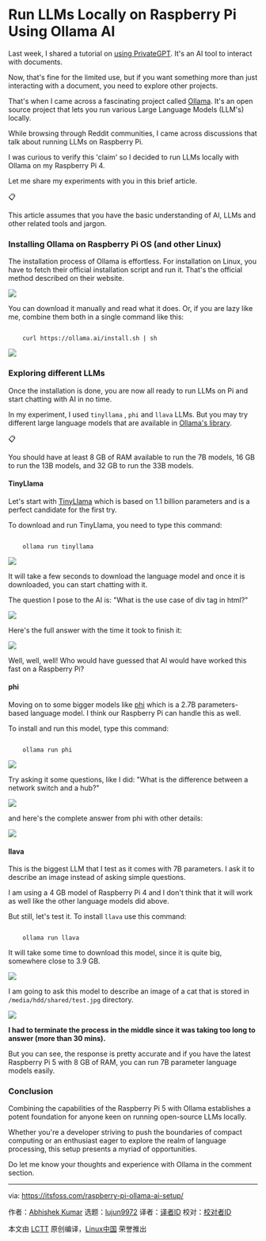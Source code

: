 [#]: subject: "Run LLMs Locally on Raspberry Pi Using Ollama AI"
[#]: via: "https://itsfoss.com/raspberry-pi-ollama-ai-setup/"
[#]: author: "Abhishek Kumar https://itsfoss.com/author/abhishek-kumar/"
[#]: collector: "lujun9972/lctt-scripts-1705972010"
[#]: translator: " "
[#]: reviewer: " "
[#]: publisher: " "
[#]: url: " "

Run LLMs Locally on Raspberry Pi Using Ollama AI
======

Last week, I shared a tutorial on [using PrivateGPT][1]. It's an AI tool to interact with documents.

Now, that's fine for the limited use, but if you want something more than just interacting with a document, you need to explore other projects.

That's when I came across a fascinating project called [Ollama][2]. It's an open source project that lets you run various Large Language Models (LLM's) locally.

While browsing through Reddit communities, I came across discussions that talk about running LLMs on Raspberry Pi.

I was curious to verify this 'claim' so I decided to run LLMs locally with Ollama on my Raspberry Pi 4.

Let me share my experiments with you in this brief article.

📋

This article assumes that you have the basic understanding of AI, LLMs and other related tools and jargon.

### Installing Ollama on Raspberry Pi OS (and other Linux)

The installation process of Ollama is effortless. For installation on Linux, you have to fetch their official installation script and run it. That's the official method described on their website.

![][3]

You can download it manually and read what it does. Or, if you are lazy like me, combine them both in a single command like this:

```

    curl https://ollama.ai/install.sh | sh

```

![][4]

### Exploring different LLMs

Once the installation is done, you are now all ready to run LLMs on Pi and start chatting with AI in no time.

In my experiment, I used `tinyllama` , `phi` and `llava` LLMs. But you may try different large language models that are available in [Ollama's library][5].

📋

You should have at least 8 GB of RAM available to run the 7B models, 16 GB to run the 13B models, and 32 GB to run the 33B models.

#### TinyLlama

Let's start with [TinyLlama][6] which is based on 1.1 billion parameters and is a perfect candidate for the first try.

To download and run TinyLlama, you need to type this command:

```

    ollama run tinyllama

```

![][7]

It will take a few seconds to download the language model and once it is downloaded, you can start chatting with it.

The question I pose to the AI is: "What is the use case of div tag in html?"

![][8]

Here's the full answer with the time it took to finish it:

![][9]

Well, well, well! Who would have guessed that AI would have worked this fast on a Raspberry Pi?

#### phi

Moving on to some bigger models like [phi][10] which is a 2.7B parameters-based language model. I think our Raspberry Pi can handle this as well.

To install and run this model, type this command:

```

    ollama run phi

```

![][11]

Try asking it some questions, like I did: "What is the difference between a network switch and a hub?"

![][12]

and here's the complete answer from phi with other details:

![][13]

#### llava

This is the biggest LLM that I test as it comes with 7B parameters. I ask it to describe an image instead of asking simple questions.

I am using a 4 GB model of Raspberry Pi 4 and I don't think that it will work as well like the other language models did above.

But still, let's test it. To install `llava` use this command:

```

    ollama run llava

```

It will take some time to download this model, since it is quite big, somewhere close to 3.9 GB.

![][14]

I am going to ask this model to describe an image of a cat that is stored in `/media/hdd/shared/test.jpg` directory.

![][15]

**I had to terminate the process in the middle since it was taking too long to answer (more than 30 mins).**

But you can see, the response is pretty accurate and if you have the latest Raspberry Pi 5 with 8 GB of RAM, you can run 7B parameter language models easily.

### Conclusion

Combining the capabilities of the Raspberry Pi 5 with Ollama establishes a potent foundation for anyone keen on running open-source LLMs locally.

Whether you're a developer striving to push the boundaries of compact computing or an enthusiast eager to explore the realm of language processing, this setup presents a myriad of opportunities.

Do let me know your thoughts and experience with Ollama in the comment section.

--------------------------------------------------------------------------------

via: https://itsfoss.com/raspberry-pi-ollama-ai-setup/

作者：[Abhishek Kumar][a]
选题：[lujun9972][b]
译者：[译者ID](https://github.com/译者ID)
校对：[校对者ID](https://github.com/校对者ID)

本文由 [LCTT](https://github.com/LCTT/TranslateProject) 原创编译，[Linux中国](https://linux.cn/) 荣誉推出

[a]: https://itsfoss.com/author/abhishek-kumar/
[b]: https://github.com/lujun9972
[1]: https://itsfoss.com/privategpt-setup/
[2]: https://itsfoss.com/raspberry-pi-ollama-ai-setup/%5Bhttps://ollama.ai/%5D(https://ollama.ai/)
[3]: https://itsfoss.com/content/images/2024/01/ollama-downloads-page-for-linux.png
[4]: https://itsfoss.com/content/images/2024/01/ollama-script-installation-in-raspberrypi.png
[5]: https://ollama.ai/library
[6]: https://github.com/jzhang38/TinyLlama
[7]: https://itsfoss.com/content/images/2024/01/installing-tinyllama-llm-using-ollama-in-raspberrypi.png
[8]: https://itsfoss.com/content/images/2024/01/asking-question-from-tinyllama-in-ollama-in-raspberrypi.webp
[9]: https://itsfoss.com/content/images/2024/01/full-answer-of-tinyllama-llm-in-ollama-inside-a-raspberrypi.png
[10]: https://huggingface.co/microsoft/phi-1_5
[11]: https://itsfoss.com/content/images/2024/01/installing-phi-llm-using-ollama-in-raspberrypi.png
[12]: https://itsfoss.com/content/images/2024/01/switch-hub-question-from-phi-llm-in-ollama-inside-raspberrypi.webp
[13]: https://itsfoss.com/content/images/2024/01/full-answer-of-phi-llm-about-switches-in-ollama-inside-a-raspberrypi.png
[14]: https://itsfoss.com/content/images/2024/01/installing-llava-llm-using-ollama-in-raspberrypi.png
[15]: https://itsfoss.com/content/images/2024/01/combine-picture-of-a-cat-and-full-answer-of-llava-llm-describing-a-cat-in-ollama-inside-a-raspberrypi.png
